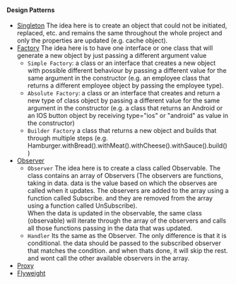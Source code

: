 #### Design Patterns
 - [Singleton](./singleton)
 The idea here is to create an object that could not be initiated, replaced, etc. and remains the same throughout the whole project and only the properties are updated (e.g. cache object).<br/>
 - [Factory](./factory)
 The idea here is to have one interface or one class that will generate a new object by just passing a different argument value<br/>
   - `Simple Factory`:
   a class or an interface that creates a new object with possible different behaviour by passing a different value for the same argument in the constructor (e.g. an employee class that returns a different employee object by passing the employee type).<br/>
   - `Absolute Factory`:
   a class or an interface that creates and return a new type of class object by passing a different value for the same argument in the constructor (e.g. a class that returns an Android or an IOS button object by receiving type="ios" or "android" as value in the constructor)<br/>
   - `Builder Factory`
   a class that returns a new object and builds that through multiple steps (e.g. Hamburger.withBread().withMeat().withCheese().withSauce().build())<br/>
 - [Observer](./3observer/)
   - `Observer`
    The idea here is to create a class called Observable. The class contains an array of Observers (The observers are functions, taking in data. data is the value based on which the observes are called when it updates. The observers are added to the array using a function called Subscribe. and they are removed from the array using a function called UnSubscribe).<br/>
    When the data is updated in the observable, the same class (observable) will iterate through the array of the observers and calls all those functions passing in the data that was updated.<br/>
   - `Handler`
    Its the same as the Observer. The only difference is that it is conditional. the data should be passed to the subscribed observer that matches the condition. and when thats done, it will skip the rest. and wont call the other available observers in the array.<br/>
 - [Proxy](./4proxy)<br/>
 - [Flyweight](./5flyweight)<br/>
